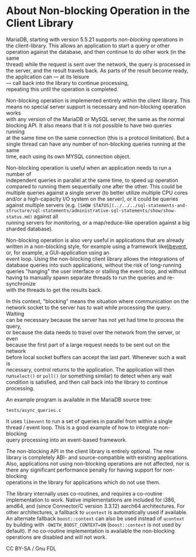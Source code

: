 # About Non-blocking Operation in the Client Library

MariaDB, starting with version 5.5.21 supports _non-blocking_ operations in\
the client-library. This allows an application to start a query or other\
operation against the database, and then continue to do other work (in the same\
thread) while the request is sent over the network, the query is processed in\
the server, and the result travels back. As parts of the result become ready,\
the application can — at its leisure\
— call back into the library to continue processing,\
repeating this until the operation is completed.

Non-blocking operation is implemented entirely within the client library. This\
means no special server support is necessary and non-blocking operation works\
with any version of the MariaDB or MySQL server, the same as the normal\
blocking API. It also means that it is not possible to have two queries running\
at the same time on the same connection (this is a protocol limitation). But a\
single thread can have any number of non-blocking queries running at the same\
time, each using its own MYSQL connection object.

Non-blocking operation is useful when an application needs to run a number of\
independent queries in parallel at the same time, to speed up operation\
compared to running them sequentially one after the other. This could be\
multiple queries against a single server (to better utilize multiple CPU cores\
and/or a high-capacity I/O system on the server), or it could be queries\
against multiple servers (e.g. `[SHOW STATUS](../../../sql-statements-and-structure/sql-statements/administrative-sql-statements/show/show-status.md)` against all\
running servers for monitoring, or a map/reduce-like operation against a big\
sharded database).

Non-blocking operation is also very useful in applications that are already\
written in a non-blocking style, for example using a framework like[libevent](https://libevent.org/), or, for example, a GUI-application using an\
event loop. Using the non-blocking client library allows the integrations of\
database queries into such applications, without the risk of long-running\
queries "hanging" the user interface or stalling the event loop, and without\
having to manually spawn separate threads to run the queries and re-synchronize\
with the threads to get the results back.

In this context, "blocking" means the situation where communication on the\
network socket to the server has to wait while processing the query. Waiting\
can be necessary because the server has not yet had time to process the query,\
or because the data needs to travel over the network from the server, or even\
because the first part of a large request needs to be sent out on the network\
before local socket buffers can accept the last part. Whenever such a wait is\
necessary, control returns to the application. The application will then run`select()` or `poll()` (or something similar) to detect when any wait\
condition is satisfied, and then call back into the library to continue\
processing.

An example program is available in the MariaDB source tree:

```
tests/async_queries.c
```

It uses `libevent` to run a set of queries in parallel from within a single\
thread / event loop. This is a good example of how to integrate non-blocking\
query processing into an event-based framework.

The non-blocking API in the client library is entirely optional. The new\
library is completely ABI- and source-compatible with existing applications.\
Also, applications not using non-blocking operations are not affected, nor is\
there any significant performance penalty for having support for non-blocking\
operations in the library for applications which do not use them.

The library internally uses co-routines, and requires a co-routine implementation to work. Native implementations are included for i386, amd64, and (since Connector/C version 3.3.12) aarch64 architectures. For other architectures, a fallback to `ucontext` is automatically used if available. An alternate fallback `boost::context` can also be used instead of `ucontext` by building with `-DWITH_BOOST_CONTEXT=ON` (`boost::context` is not used by default). If no co-routine implementation is available the non-blocking operations are disabled and will not work.

CC BY-SA / Gnu FDL
